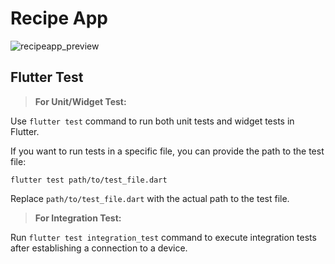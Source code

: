# Recipe App

<img  src="./lib/assets/recipeapp.png"  alt="recipeapp_preview" /> 


## Flutter Test

> **For Unit/Widget Test:**

Use `flutter test` command to run both unit tests and widget tests in Flutter.

If you want to run tests in a specific file, you can provide the path to the test file:

    flutter test path/to/test_file.dart
    
Replace `path/to/test_file.dart` with the actual path to the test file.

> **For Integration Test:**

Run `flutter test integration_test` command to execute integration tests after establishing a connection to a device.
